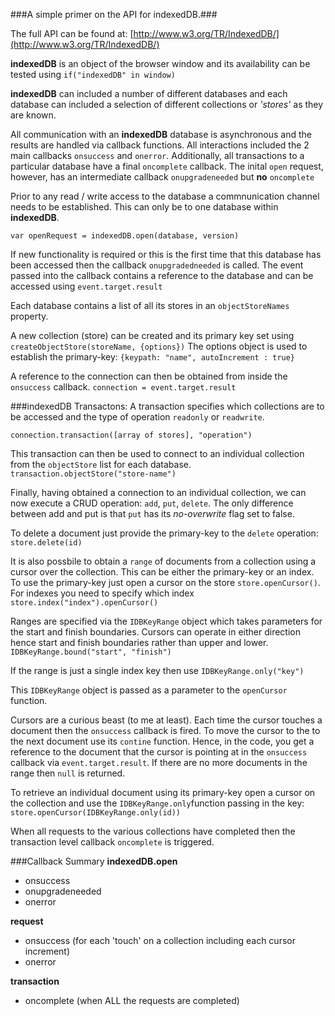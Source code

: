 ###A simple primer on the API for indexedDB.###

The full API can be found at: [http://www.w3.org/TR/IndexedDB/](http://www.w3.org/TR/IndexedDB/)

**indexedDB** is an object of the browser window and its availability can be tested using `if("indexedDB" in window)`

**indexedDB** can included a number of different databases and each database can included a selection of different collections or *'stores'* as they are known.

All communication with an **indexedDB** database is asynchronous and the results are handled via callback functions. All interactions included the 2 main callbacks `onsuccess` and `onerror`. Additionally, all transactions to a particular database have a final `oncomplete` callback. The inital `open` request, however, has an intermediate callback `onupgradeneeded` but **no** `oncomplete`

Prior to any read / write access to the database a commnunication channel needs to be established. This can only be to one database within **indexedDB**.

`var openRequest = indexedDB.open(database, version)`

If new functionality is required or this is the first time that this database has been accessed then the callback `onupgradedneeded` is called. The event passed into the callback contains a reference to the database and can be accessed using `event.target.result`

Each database contains a list of all its stores in an `objectStoreNames` property.

A new collection (store) can be created and its primary key set using
`createObjectStore(storeName, {options})`
The options object is used to establish the primary-key:
`{keypath: "name", autoIncrement : true}`

A reference to the connection can then be obtained from inside the `onsuccess` callback. `connection = event.target.result`

###indexedDB Transactons:
A transaction specifies which collections are to be accessed and the type of operation `readonly` or `readwrite`.

`connection.transaction([array of stores], "operation")`

This transaction can then be used to connect to an individual collection from the `objectStore` list for each database.
`transaction.objectStore("store-name")`

Finally, having obtained a connection to an individual collection, we can now execute a CRUD operation: `add`, `put`, `delete`. The only difference between add and put is that `put` has its *no-overwrite* flag set to false.

To delete a document just provide the primary-key to the `delete` operation: `store.delete(id)`

It is also possbile to obtain a `range` of documents from a collection using a cursor over the collection. This can be either the primary-key or an index. To use the primary-key just open a cursor on the store `store.openCursor()`. For indexes you need to specify which index `store.index("index").openCursor()`

Ranges are specified via the `IDBKeyRange` object which takes parameters for the start and finish boundaries. Cursors can operate in either direction hence start and finish boundaries rather than upper and lower. `IDBKeyRange.bound("start", "finish")`

If the range is just a single index key then use `IDBKeyRange.only("key")`

This `IDBKeyRange` object is passed as a parameter to the `openCursor` function.

Cursors are a curious beast (to me at least). Each time the cursor touches a document then the `onsuccess` callback is fired. To move the cursor to the to the next document use its `contine` function. Hence, in the code, you get a reference to the document that the cursor is pointing at in the `onsuccess` callback via `event.target.result`. If there are no more documents in the range then `null` is returned.

To retrieve an individual document using its primary-key open a cursor on the collection and use the `IDBKeyRange.only`function passing in the key: `store.openCursor(IDBKeyRange.only(id))`

When all requests to the various collections have completed then the transaction level callback `oncomplete` is triggered.

###Callback Summary
**indexedDB.open**

- onsuccess
- onupgradeneeded
- onerror

**request**

- onsuccess (for each 'touch' on a collection including each cursor increment)
- onerror

**transaction**

- oncomplete (when ALL the requests are completed)

                                    